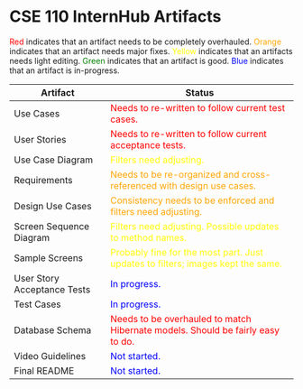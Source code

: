 # CSE 110 InternHub Artifacts

<span style="color:red">Red</span> indicates that an artifact needs to be completely overhauled.
<span style="color:orange">Orange</span> indicates that an artifact needs major fixes.
<span style="color:yellow">Yellow</span> indicates that an artifacts needs light editing.
<span style="color:green">Green</span> indicates that an artifact is good.
<span style="color:blue">Blue</span> indicates that an artifact is in-progress.

| Artifact | Status |
| ------------- | ------------- |
| Use Cases | <span style="color:red">Needs to re-written to follow current test cases.</span> |
| User Stories | <span style="color:red">Needs to re-written to follow current acceptance tests.</span> |
| Use Case Diagram | <span style="color:yellow">Filters need adjusting.</span> |
| Requirements | <span style="color:orange">Needs to be re-organized and cross-referenced with design use cases.</span> |
| Design Use Cases | <span style="color:orange">Consistency needs to be enforced and filters need adjusting.</span> |
| Screen Sequence Diagram | <span style="color:yellow">Filters need adjusting. Possible updates to method names.</span> |
| Sample Screens | <span style="color:yellow">Probably fine for the most part. Just updates to filters; images kept the same.</span> |
| User Story Acceptance Tests | <span style="color:blue">In progress.</span> |
| Test Cases | <span style="color:blue">In progress.</span> |
| Database Schema | <span style="color:red">Needs to be overhauled to match Hibernate models. Should be fairly easy to do.</span> |
| Video Guidelines | <span style="color:blue">Not started.</span> |
| Final README | <span style="color:blue">Not started.</span> |
